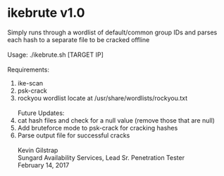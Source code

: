 # ikebrute v1.0
Simply runs through a wordlist of default/common group IDs and parses each hash to a separate file to be cracked offline
</br></br>
Usage:  ./ikebrute.sh [TARGET IP]
</br></br>
Requirements:  </br>
1.  ike-scan</br>
2.  psk-crack</br>
3.  rockyou wordlist locate at /usr/share/wordlists/rockyou.txt
</br></br>
Future Updates:   </br>
1. cat hash files and check for a null value (remove those that are null) </br>
2.  Add bruteforce mode to psk-crack for cracking hashes</br>
3.  Parse output file for successful cracks
</br></br>
Kevin Gilstrap </br>
Sungard Availability Services, Lead Sr. Penetration Tester </br>
February 14, 2017
